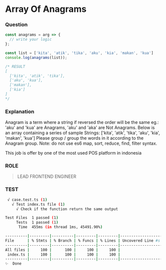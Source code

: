 # Array Of Anagrams

### Question

```js
const anagrams = arg => {
  // write your logic
};
```

```ts
const list = ['kita', 'atik', 'tika', 'aku', 'kia', 'makan', 'kua']
console.log(anagrams(list));

/* RESULT 
[
  ['kita', 'atik', 'tika'],
  ['aku', 'kua'],
  ['makan'],
  ['kia']
]
*/
```

### Explanation

Anagram is a term where a string if reversed the order will be the same eg.:
'aku' and 'kua' are Anagrams, 'aku' and 'aka' are Not Anagrams.
Below is an array containing a series of sample Strings:
['kita', 'atik', 'tika', 'aku', 'kia', 'makan', 'kua'] Please group / group the words in it according to the Anagram group.
Note: do not use es6 map, sort, reduce, find, filter syntax.


This job is offer by one of the most used POS platform in indonesia

### ROLE

> LEAD FRONTEND ENGINEER

### TEST

```bash
 √ case.test.ts (1)
   √ Test index.ts file (1)
     √ Check if the function return the same output

Test Files  1 passed (1)
     Tests  1 passed (1)
      Time  455ms (in thread 1ms, 45491.90%)

----------|---------|----------|---------|---------|-------------------
File      | % Stmts | % Branch | % Funcs | % Lines | Uncovered Line #s 
----------|---------|----------|---------|---------|-------------------
All files |     100 |      100 |     100 |     100 |                   
 index.ts |     100 |      100 |     100 |     100 |                   
----------|---------|----------|---------|---------|-------------------
✨  Done 
```
